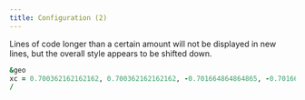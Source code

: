 ```yaml
---
title: Configuration (2)
---
```


Lines of code longer than a certain amount will not be displayed in new lines, but the overall style appears to be shifted down.

```fortran
&geo
xc = 0.700362162162162, 0.700362162162162, -0.701664864864865, -0.701664864864865 ! xc = 0.700362162162162, 0.700362162162162, -0.701664864864865, -0.701664864864865 
/
```